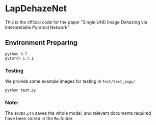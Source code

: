 # LapDehazeNet

This is the official code for the paper "Single UHD Image Dehazing via Interpretable Pyramid Network"

## Environment Preparing

```
python 3.7
pytorch 1.7.1
```

### Testing

We provide some example images for testing in `Test/test_imgs/`

```
python test.py
```

### Note:

The `10303.pth` saves the whole model, and relevant documents required have been stored in the `Mou`folder.
